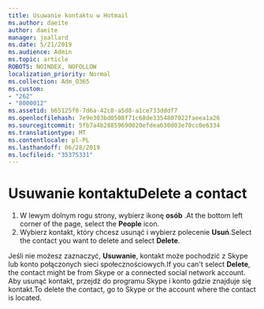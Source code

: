 ```yaml
---
title: Usuwanie kontaktu w Hotmail
ms.author: daeite
author: daeite
manager: joallard
ms.date: 5/21/2019
ms.audience: Admin
ms.topic: article
ROBOTS: NOINDEX, NOFOLLOW
localization_priority: Normal
ms.collection: Adm_O365
ms.custom:
- "262"
- "8000012"
ms.assetid: b65125f0-7d6a-42c8-a5d8-a1ce733dddf7
ms.openlocfilehash: 7e9e303bd0508f71c68de3354807922faeea1a26
ms.sourcegitcommit: 5fb7a4b28859690020efdea630d03e70cc0e6334
ms.translationtype: MT
ms.contentlocale: pl-PL
ms.lasthandoff: 06/28/2019
ms.locfileid: "35375331"
---
```

# <a name="delete-a-contact"></a><span data-ttu-id="92919-102">Usuwanie kontaktu</span><span class="sxs-lookup"><span data-stu-id="92919-102">Delete a contact</span></span>

1. <span data-ttu-id="92919-103">W lewym dolnym rogu strony, wybierz ikonę **osób** .</span><span class="sxs-lookup"><span data-stu-id="92919-103">At the bottom left corner of the page, select the **People** icon.</span></span>
2. <span data-ttu-id="92919-104">Wybierz kontakt, który chcesz usunąć i wybierz polecenie **Usuń**.</span><span class="sxs-lookup"><span data-stu-id="92919-104">Select the contact you want to delete and select **Delete**.</span></span>

<span data-ttu-id="92919-105">Jeśli nie możesz zaznaczyć, **Usuwanie**, kontakt może pochodzić z Skype lub konto połączonych sieci społecznościowych.</span><span class="sxs-lookup"><span data-stu-id="92919-105">If you can't select **Delete**, the contact might be from Skype or a connected social network account.</span></span> <span data-ttu-id="92919-106">Aby usunąć kontakt, przejdź do programu Skype i konto gdzie znajduje się kontakt.</span><span class="sxs-lookup"><span data-stu-id="92919-106">To delete the contact, go to Skype or the account where the contact is located.</span></span>